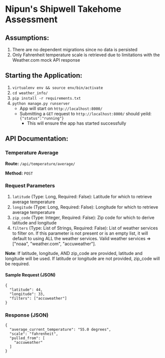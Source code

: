 # Nipun's Shipwell Takehome Assessment

## Assumptions:
1. There are no dependent migrations since no data is persisted
2. Only Fahrenheit temperature scale is retrieved due to limitations with the Weather.com mock API response

## Starting the Application:
1. `virtualenv env && source env/bin/activate`
2. `cd weather_info/`
3. `pip install -r requirements.txt`
4. `python manage.py runserver`
	* App will start on `http://localhost:8000/`
	* Submitting a `GET` request to `http://localhost:8000/` should yeild: `{"status":"running"}`
		* This will ensure the app has started successfully

## API Documentation:

### Temperature Average
**Route:** `/api/temperature/average/`

**Method:** `POST`

### Request Parameters

1. `latitude` (Type: Long, Required: False): Latitude for which to retrieve average temperature
2. `longitude` (Type: Long, Required: False): Longitude for which to retrieve average temperature
3. `zip_code` (Type: Integer, Required: False): Zip code for which to derive latitude and longitude
4. `filters` (Type: List of Strings, Required: False): List of weather services to filter on. If 
this parameter is not present or is an empty list, it will default to using ALL the weather services.
Valid weather services => ["noaa", "weather.com", "accuweather"].

**Note**: If latitude, longitude, AND zip_code are provided, latitude and longitude will be used. If latitude or longitude are not provided, zip_code will be required.

#### Sample Request (JSON)
```
{
  "latitude": 44,
  "longitude": 33,
  "filters": ["accuweather"]
}
```

### Response (JSON)

```
{
  "average_current_temperature": "55.0 degrees",
  "scale": "fahrenheit",
  "pulled_from": [
    "accuweather"
  ]
}
```
